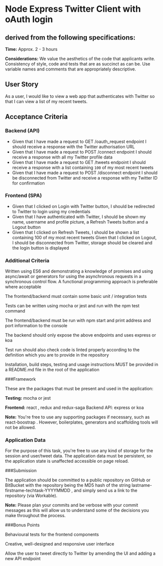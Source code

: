 # Node Express Twitter Client with oAuth login
## derived from the following specifications:

**Time:** Approx. 2 - 3 hours

**Considerations:** We value the aesthetics of the code that applicants write. Consistency of style, code and tests that are as succinct as can be. Use variable names and comments that are appropriately descriptive.

## User Story

As a user, I would like to view a web app that authenticates with Twitter so that I can view a list of my recent tweets.

## Acceptance Criteria 

### Backend (API)

- Given that I have made a request to GET /oauth_request endpoint I should receive a response with the Twitter authorisation URL
- Given that I have made a request to POST /connect endpoint I should receive a response with all my Twitter profile data
- Given that I have made a request to GET /tweets endpoint I should receive a response with a list containing `100` of my most recent tweets
- Given that I have made a request to POST /disconnect endpoint I should be disconnected from Twitter and receive a response with my Twitter ID for confirmation

### Frontend (SPA)

- Given that I clicked on Login with Twitter button, I should be redirected to Twitter to login using my credentials
- Given that I have authenticated with Twitter, I should be shown my name, username and profile picture, a Refresh Tweets button and a Logout button
- Given that I clicked on Refresh Tweets, I should be shown a list containing 100 of my most recent tweets
Given that I clicked on Logout, I should be disconnected from Twitter, storage should be cleared and the login button is displayed
              
 ### Additional Criteria

 Written using ES6 and demonstrating a knowledge of promises and using async/await or generators for using the asynchronous requests in a synchronous control flow. A functional programming approach is preferable where acceptable

The frontend/backend must contain some basic unit / integration tests

Tests can be written using mocha or jest and run with the npm test command

The frontend/backend must be run with npm start and print address and port information to the console

The backend should only expose the above endpoints and uses express or koa

Test run should also check code is linted properly according to the definition which you are to provide in the repository

Installation, build steps, testing and usage instructions MUST be provided in a README.md file in the root of the application

###Framework

These are the packages that must be present and used in the application:

**Testing:** mocha or jest

**Frontend:** react , redux and redux-saga Backend API: express or koa

**Note:** You're free to use any supporting packages if necessary, such as react-boostrap . However, boilerplates, generators and scaffolding tools will not be allowed.

### Application Data

For the purpose of this task, you're free to use any kind of storage for the session and user/tweet data. The application data must be persistent, so the application state is unaffected accessible on page reload.

###Submission

The application should be committed to a public repository on GitHub or BitBucket with the repository being the MD5 hash of the string lastname-firstname-techtask-YYYYMMDD , and simply send us a link to the repository (via Workable).

**Note:** Please plan your commits and be verbose with your commit messages as this will allow us to understand some of the decisions you make throughout the process.
                               
###Bonus Points

Behavioural tests for the frontend components

Creative, well-designed and responsive user interface

Allow the user to tweet directly to Twitter by amending the UI and adding a new API endpoint
    
